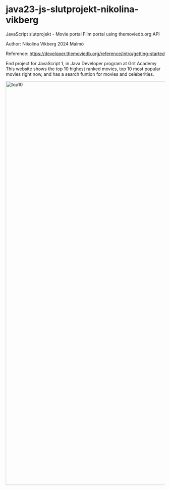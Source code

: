 # java23-js-slutprojekt-nikolina-vikberg
JavaScript slutprojekt - Movie portal
Film portal using themoviedb.org API

Author: Nikolina Vikberg
2024 Malmö

Reference: https://developer.themoviedb.org/reference/intro/getting-started
  
 End project for JavaScript 1, in Java Developer program at Grit Academy
 This website shows the top 10 highest ranked movies, top 10 most popular movies right now, 
 and has a search funtion for movies and celeberities.
 
<img width="1279" alt="top10" src="https://github.com/nvikberg/java23-js-slutprojekt-nikolina-vikberg/assets/149555646/878691f5-2c49-4cd8-bf70-4537602f9ead">
